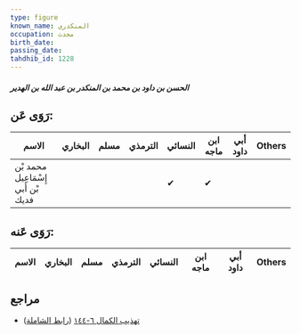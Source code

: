 ```yaml
---
type: figure
known_name: المنكدري
occupation: محدث
birth_date:
passing_date:
tahdhib_id: 1228
---
```

##### الحسن بن داود بن محمد بن المنكدر بن عبد الله بن الهدير

## رَوَى عَن:
| الاسم                              | البخاري | مسلم | الترمذي | النسائي | ابن ماجه | أبي داود | Others |
| ---------------------------------- | ------- | ---- | ------- | ------- | -------- | -------- | ------ |
| محمد بْن إِسْمَاعِيل بْن أَبي فديك |         |      |         | ✔       | ✔        |          |        |
## رَوَى عَنه:
| الاسم | البخاري | مسلم | الترمذي | النسائي | ابن ماجه | أبي داود | Others |
| ----- | ------- | ---- | ------- | ------- | -------- | -------- | ------ |
## مراجع
- [تهذيب الكمال ٦-١٤٤](obsidian://open?vault=Tahdhib-al-Kamal&file=Figures/١٢٢٨-الحسن%20بن%20داود%20بن%20محمد%20بن%20المنكدر%20بن%20عبد%20الله%20بن%20الهدير) ([رابط الشاملة](https://shamela.ws/book/3722/2808))